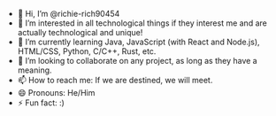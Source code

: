- 👋 Hi, I’m @richie-rich90454
- 👀 I’m interested in all technological things if they interest me and are actually technological and unique!
- 🌱 I’m currently learning Java, JavaScript (with React and Node.js), HTML/CSS, Python, C/C++, Rust, etc.
- 💞️ I’m looking to collaborate on any project, as long as they have a meaning.
- 📫 How to reach me: If we are destined, we will meet.
- 😄 Pronouns: He/Him
- ⚡ Fun fact: :)

<!---
richie-rich90454/richie-rich90454 is a ✨ special ✨ repository because its `README.md` (this file) appears on your GitHub profile.
You can click the Preview link to take a look at your changes.
--->
